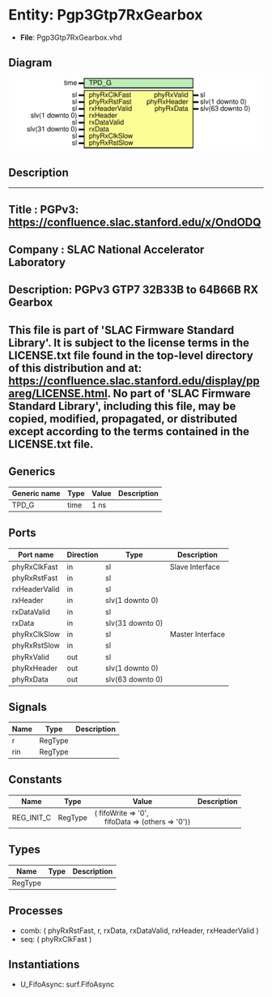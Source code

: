 # Entity: Pgp3Gtp7RxGearbox

- **File**: Pgp3Gtp7RxGearbox.vhd
## Diagram

![Diagram](Pgp3Gtp7RxGearbox.svg "Diagram")
## Description

-----------------------------------------------------------------------------
 Title      : PGPv3: https://confluence.slac.stanford.edu/x/OndODQ
-----------------------------------------------------------------------------
 Company    : SLAC National Accelerator Laboratory
-----------------------------------------------------------------------------
 Description: PGPv3 GTP7 32B33B to 64B66B RX Gearbox
-----------------------------------------------------------------------------
 This file is part of 'SLAC Firmware Standard Library'.
 It is subject to the license terms in the LICENSE.txt file found in the
 top-level directory of this distribution and at:
    https://confluence.slac.stanford.edu/display/ppareg/LICENSE.html.
 No part of 'SLAC Firmware Standard Library', including this file,
 may be copied, modified, propagated, or distributed except according to
 the terms contained in the LICENSE.txt file.
-----------------------------------------------------------------------------
## Generics

| Generic name | Type | Value | Description |
| ------------ | ---- | ----- | ----------- |
| TPD_G        | time | 1 ns  |             |
## Ports

| Port name     | Direction | Type             | Description      |
| ------------- | --------- | ---------------- | ---------------- |
| phyRxClkFast  | in        | sl               | Slave Interface  |
| phyRxRstFast  | in        | sl               |                  |
| rxHeaderValid | in        | sl               |                  |
| rxHeader      | in        | slv(1 downto 0)  |                  |
| rxDataValid   | in        | sl               |                  |
| rxData        | in        | slv(31 downto 0) |                  |
| phyRxClkSlow  | in        | sl               | Master Interface |
| phyRxRstSlow  | in        | sl               |                  |
| phyRxValid    | out       | sl               |                  |
| phyRxHeader   | out       | slv(1 downto 0)  |                  |
| phyRxData     | out       | slv(63 downto 0) |                  |
## Signals

| Name | Type    | Description |
| ---- | ------- | ----------- |
| r    | RegType |             |
| rin  | RegType |             |
## Constants

| Name       | Type    | Value                                                                                              | Description |
| ---------- | ------- | -------------------------------------------------------------------------------------------------- | ----------- |
| REG_INIT_C | RegType |  (       fifoWrite => '0',<br><span style="padding-left:20px">       fifoData  => (others => '0')) |             |
## Types

| Name    | Type | Description |
| ------- | ---- | ----------- |
| RegType |      |             |
## Processes
- comb: ( phyRxRstFast, r, rxData, rxDataValid, rxHeader,
                   rxHeaderValid )
- seq: ( phyRxClkFast )
## Instantiations

- U_FifoAsync: surf.FifoAsync

